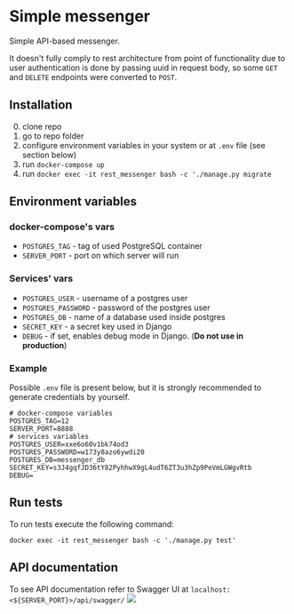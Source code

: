 # Simple messenger

Simple API-based messenger. 

It doesn't fully comply to rest architecture from point of functionality due to
user authentication is done by passing uuid in request body, so some `GET` and `DELETE`
endpoints were converted to `POST`.

## Installation
0. clone repo
0. go to repo folder
0. configure environment variables in your system or at `.env` file (see section below)
0. run `docker-compose up`
0. run `docker exec -it rest_messenger bash -c './manage.py migrate`

## Environment variables
### docker-compose's vars
* `POSTGRES_TAG` - tag of used PostgreSQL container
* `SERVER_PORT` - port on which server will run

### Services' vars
* `POSTGRES_USER` - username of a postgres user
* `POSTGRES_PASSWORD` - password of the postgres user
* `POSTGRES_DB` - name of a database used inside postgres
* `SECRET_KEY` - a secret key used in Django
* `DEBUG` - if set, enables debug mode in Django. (**Do not use in production**)

### Example
Possible `.env` file is present below, 
but it is strongly recommended to generate credentials by yourself.
```
# docker-compose variables
POSTGRES_TAG=12
SERVER_PORT=8888
# services variables
POSTGRES_USER=xxe6o60v1bk74od3
POSTGRES_PASSWORD=w173y8azo6ywdi20
POSTGRES_DB=messenger_db
SECRET_KEY=s3J4gqfJD36tY82PyhhwX9gL4udT6ZT3u3hZp9PeVmLGWgvRtb
DEBUG=
```
## Run tests
To run tests execute the following command:
```
docker exec -it rest_messenger bash -c './manage.py test'
```

## API documentation
To see API documentation refer to Swagger UI at `localhost:<${SERVER_PORT}>/api/swagger/`
![](https://i.imgur.com/TNwy1e0.png)